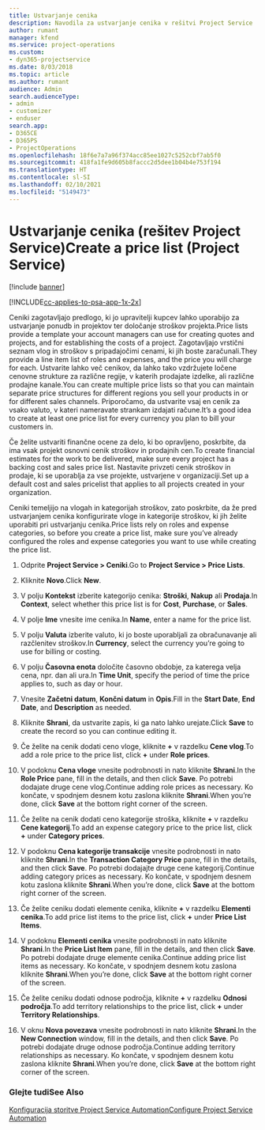 ```yaml
---
title: Ustvarjanje cenika
description: Navodila za ustvarjanje cenika v rešitvi Project Service
author: rumant
manager: kfend
ms.service: project-operations
ms.custom:
- dyn365-projectservice
ms.date: 8/03/2018
ms.topic: article
ms.author: rumant
audience: Admin
search.audienceType:
- admin
- customizer
- enduser
search.app:
- D365CE
- D365PS
- ProjectOperations
ms.openlocfilehash: 18f6e7a7a96f374acc85ee1027c5252cbf7ab5f0
ms.sourcegitcommit: 418fa1fe9d605b8faccc2d5dee1b04b4e753f194
ms.translationtype: HT
ms.contentlocale: sl-SI
ms.lasthandoff: 02/10/2021
ms.locfileid: "5149473"
---
```

# <a name="create-a-price-list-project-service"></a><span data-ttu-id="93d6a-103">Ustvarjanje cenika (rešitev Project Service)</span><span class="sxs-lookup"><span data-stu-id="93d6a-103">Create a price list (Project Service)</span></span>

[!include [banner](../includes/psa-now-project-operations.md)]

[!INCLUDE[cc-applies-to-psa-app-1x-2x](../includes/cc-applies-to-psa-app-1x-2x.md)]

<span data-ttu-id="93d6a-104">Ceniki zagotavljajo predlogo, ki jo upravitelji kupcev lahko uporabijo za ustvarjanje ponudb in projektov ter določanje stroškov projekta.</span><span class="sxs-lookup"><span data-stu-id="93d6a-104">Price lists provide a template your account managers can use for creating quotes and projects, and for establishing the costs of a project.</span></span> <span data-ttu-id="93d6a-105">Zagotavljajo vrstični seznam vlog in stroškov s pripadajočimi cenami, ki jih boste zaračunali.</span><span class="sxs-lookup"><span data-stu-id="93d6a-105">They provide a line item list of roles and expenses, and the price you will charge for each.</span></span> <span data-ttu-id="93d6a-106">Ustvarite lahko več cenikov, da lahko tako vzdržujete ločene cenovne strukture za različne regije, v katerih prodajate izdelke, ali različne prodajne kanale.</span><span class="sxs-lookup"><span data-stu-id="93d6a-106">You can create multiple price lists so that you can maintain separate price structures for different regions you sell your products in or for different sales channels.</span></span> <span data-ttu-id="93d6a-107">Priporočamo, da ustvarite vsaj en cenik za vsako valuto, v kateri nameravate strankam izdajati račune.</span><span class="sxs-lookup"><span data-stu-id="93d6a-107">It’s a good idea to create at least one price list for every currency you plan to bill your customers in.</span></span>  
  
<span data-ttu-id="93d6a-108">Če želite ustvariti finančne ocene za delo, ki bo opravljeno, poskrbite, da ima vsak projekt osnovni cenik stroškov in prodajnih cen.</span><span class="sxs-lookup"><span data-stu-id="93d6a-108">To create financial estimates for the work to be delivered, make sure every project has a backing cost and sales price list.</span></span> <span data-ttu-id="93d6a-109">Nastavite privzeti cenik stroškov in prodaje, ki se uporablja za vse projekte, ustvarjene v organizaciji.</span><span class="sxs-lookup"><span data-stu-id="93d6a-109">Set up a default cost and sales pricelist that applies to all projects created in your organization.</span></span>  
  
<span data-ttu-id="93d6a-110">Ceniki temeljijo na vlogah in kategorijah stroškov, zato poskrbite, da že pred ustvarjanjem cenika konfigurirate vloge in kategorije stroškov, ki jih želite uporabiti pri ustvarjanju cenika.</span><span class="sxs-lookup"><span data-stu-id="93d6a-110">Price lists rely on roles and expense categories, so before you create a price list, make sure you’ve already configured the roles and expense categories you want to use while creating the price list.</span></span>  
  
1.  <span data-ttu-id="93d6a-111">Odprite **Project Service > Ceniki**.</span><span class="sxs-lookup"><span data-stu-id="93d6a-111">Go to **Project Service > Price Lists**.</span></span>  
  
2.  <span data-ttu-id="93d6a-112">Kliknite **Novo**.</span><span class="sxs-lookup"><span data-stu-id="93d6a-112">Click **New**.</span></span>  
  
3.  <span data-ttu-id="93d6a-113">V polju **Kontekst** izberite kategorijo cenika: **Stroški**, **Nakup** ali **Prodaja**.</span><span class="sxs-lookup"><span data-stu-id="93d6a-113">In **Context**, select whether this price list is for **Cost**, **Purchase**, or **Sales**.</span></span>  
  
4.  <span data-ttu-id="93d6a-114">V polje **Ime** vnesite ime cenika.</span><span class="sxs-lookup"><span data-stu-id="93d6a-114">In **Name**, enter a name for the price list.</span></span>  
  
5.  <span data-ttu-id="93d6a-115">V polju **Valuta** izberite valuto, ki jo boste uporabljali za obračunavanje ali razčlenitev stroškov.</span><span class="sxs-lookup"><span data-stu-id="93d6a-115">In **Currency**, select the currency you’re going to use for billing or costing.</span></span>  
  
6.  <span data-ttu-id="93d6a-116">V polju **Časovna enota** določite časovno obdobje, za katerega velja cena, npr. dan ali ura.</span><span class="sxs-lookup"><span data-stu-id="93d6a-116">In **Time Unit**, specify the period of time the price applies to, such as day or hour.</span></span>  
  
7.  <span data-ttu-id="93d6a-117">Vnesite **Začetni datum**, **Končni datum** in **Opis**.</span><span class="sxs-lookup"><span data-stu-id="93d6a-117">Fill in the **Start Date**, **End Date**, and **Description** as needed.</span></span>  
  
8.  <span data-ttu-id="93d6a-118">Kliknite **Shrani**, da ustvarite zapis, ki ga nato lahko urejate.</span><span class="sxs-lookup"><span data-stu-id="93d6a-118">Click **Save** to create the record so you can continue editing it.</span></span>  
  
9. <span data-ttu-id="93d6a-119">Če želite na cenik dodati ceno vloge, kliknite **+** v razdelku **Cene vlog**.</span><span class="sxs-lookup"><span data-stu-id="93d6a-119">To add a role price to the price list, click **+** under **Role prices**.</span></span>  
  
10. <span data-ttu-id="93d6a-120">V podoknu **Cena vloge** vnesite podrobnosti in nato kliknite **Shrani**.</span><span class="sxs-lookup"><span data-stu-id="93d6a-120">In the **Role Price** pane, fill in the details, and then click **Save**.</span></span> <span data-ttu-id="93d6a-121">Po potrebi dodajate druge cene vlog.</span><span class="sxs-lookup"><span data-stu-id="93d6a-121">Continue adding role prices as necessary.</span></span> <span data-ttu-id="93d6a-122">Ko končate, v spodnjem desnem kotu zaslona kliknite **Shrani**.</span><span class="sxs-lookup"><span data-stu-id="93d6a-122">When you’re done, click **Save** at the bottom right corner of the screen.</span></span>  
  
11. <span data-ttu-id="93d6a-123">Če želite na cenik dodati ceno kategorije stroška, kliknite **+** v razdelku **Cene kategorij**.</span><span class="sxs-lookup"><span data-stu-id="93d6a-123">To add an expense category price to the price list, click **+** under **Category prices**.</span></span>  
  
12. <span data-ttu-id="93d6a-124">V podoknu **Cena kategorije transakcije** vnesite podrobnosti in nato kliknite **Shrani**.</span><span class="sxs-lookup"><span data-stu-id="93d6a-124">In the **Transaction Category Price** pane, fill in the details, and then click **Save**.</span></span> <span data-ttu-id="93d6a-125">Po potrebi dodajajte druge cene kategorij.</span><span class="sxs-lookup"><span data-stu-id="93d6a-125">Continue adding category prices as necessary.</span></span> <span data-ttu-id="93d6a-126">Ko končate, v spodnjem desnem kotu zaslona kliknite **Shrani**.</span><span class="sxs-lookup"><span data-stu-id="93d6a-126">When you’re done, click **Save** at the bottom right corner of the screen.</span></span>  
  
13. <span data-ttu-id="93d6a-127">Če želite ceniku dodati elemente cenika, kliknite **+** v razdelku **Elementi cenika**.</span><span class="sxs-lookup"><span data-stu-id="93d6a-127">To add price list items to the price list, click **+** under **Price List Items**.</span></span>  
  
14. <span data-ttu-id="93d6a-128">V podoknu **Elementi cenika** vnesite podrobnosti in nato kliknite **Shrani**.</span><span class="sxs-lookup"><span data-stu-id="93d6a-128">In the **Price List Item** pane, fill in the details, and then click **Save**.</span></span> <span data-ttu-id="93d6a-129">Po potrebi dodajate druge elemente cenika.</span><span class="sxs-lookup"><span data-stu-id="93d6a-129">Continue adding price list items as necessary.</span></span> <span data-ttu-id="93d6a-130">Ko končate, v spodnjem desnem kotu zaslona kliknite **Shrani**.</span><span class="sxs-lookup"><span data-stu-id="93d6a-130">When you’re done, click **Save** at the bottom right corner of the screen.</span></span>  
  
15. <span data-ttu-id="93d6a-131">Če želite ceniku dodati odnose področja, kliknite **+** v razdelku **Odnosi področja**.</span><span class="sxs-lookup"><span data-stu-id="93d6a-131">To add territory relationships to the price list, click **+** under **Territory Relationships**.</span></span>  
  
16. <span data-ttu-id="93d6a-132">V oknu **Nova povezava** vnesite podrobnosti in nato kliknite **Shrani**.</span><span class="sxs-lookup"><span data-stu-id="93d6a-132">In the **New Connection** window, fill in the details, and then click **Save**.</span></span> <span data-ttu-id="93d6a-133">Po potrebi dodajate druge odnose področja.</span><span class="sxs-lookup"><span data-stu-id="93d6a-133">Continue adding territory relationships as necessary.</span></span> <span data-ttu-id="93d6a-134">Ko končate, v spodnjem desnem kotu zaslona kliknite **Shrani**.</span><span class="sxs-lookup"><span data-stu-id="93d6a-134">When you’re done, click **Save** at the bottom right corner of the screen.</span></span>  
  
### <a name="see-also"></a><span data-ttu-id="93d6a-135">Glejte tudi</span><span class="sxs-lookup"><span data-stu-id="93d6a-135">See Also</span></span>  
 [<span data-ttu-id="93d6a-136">Konfiguracija storitve Project Service Automation</span><span class="sxs-lookup"><span data-stu-id="93d6a-136">Configure Project Service Automation</span></span>](../psa/configure.md)
